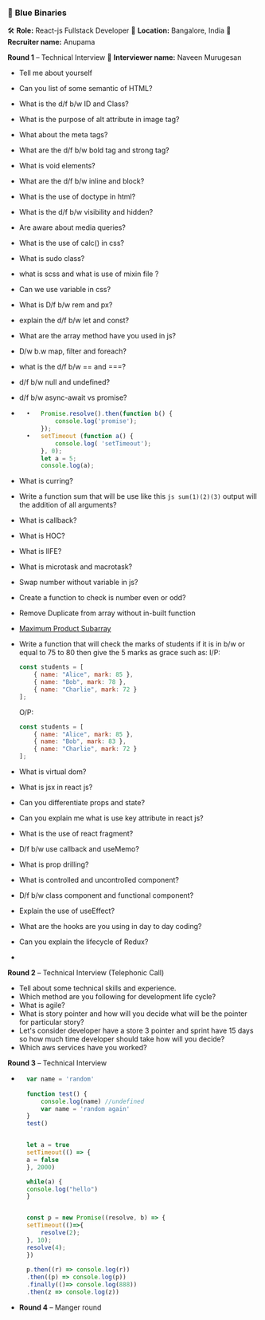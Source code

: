 ### 🏢 **Blue Binaries**
🛠️ **Role:** React-js Fullstack Developer
📍 **Location:** Bangalore, India
👤 **Recruiter name:** Anupama

**Round 1** – Technical Interview
👤 **Interviewer name:** Naveen Murugesan

- Tell me about yourself
- Can you list of some semantic of HTML?
- What is the d/f b/w ID and Class?
- What is the purpose of alt attribute in image tag?
- What about the meta tags?
- What are the d/f b/w bold tag and strong tag?
- What is void elements?
- What are the d/f b/w inline and block?
- What is the use of doctype in html?
- What is the d/f b/w visibility and hidden?
- Are aware about media queries?
- What is the use of calc() in css?
- What is sudo class?
- what is scss and what is use of mixin file ?
- Can we use variable in css?
- What is D/f b/w rem and px?
- explain the d/f b/w let and const?
- What are the array method have you used in js?
- D/w b.w map, filter and foreach?
- what is the d/f b/w == and ===?
- d/f b/w null and undefined?
- d/f b/w async-await vs promise?
- ```js
    •   Promise.resolve().then(function b() {
            console.log('promise');
        });
    •   setTimeout (function a() {
            console.log( 'setTimeout');
        }, 0);
        let a = 5;
        console.log(a);
    ```

- What is curring?
- Write a function sum that will be use like this ```js sum(1)(2)(3)```  output will the addition of all arguments?
- What is callback?
- What is HOC?
- What is IIFE?
- What is microtask and macrotask?
- Swap number without variable in js?
- Create a function to check is number even or odd?
- Remove Duplicate from array without in-built function
- [Maximum Product Subarray](https://leetcode.com/problems/maximum-product-subarray/description/)
- Write a function that will check the marks of students if it is in b/w or equal to 75 to 80 then give the 5 marks as grace such as:
    I/P:
    ```js
    const students = [
        { name: "Alice", mark: 85 },
        { name: "Bob", mark: 78 },
        { name: "Charlie", mark: 72 }
    ];
    ```
    O/P:
    ```js
    const students = [
        { name: "Alice", mark: 85 },
        { name: "Bob", mark: 83 },
        { name: "Charlie", mark: 72 }
    ];
    ```
- What is virtual dom?
- What is jsx in react js?
- Can you differentiate props and state?
- Can you explain me what is use key attribute in react js?
- What is the use of react fragment?
- D/f b/w use callback and useMemo?
- What is prop drilling?
- What is controlled and uncontrolled component?
- D/f b/w class component and functional component?
- Explain the use of useEffect?
- What are the hooks are you using in day to day coding?
- Can you explain the lifecycle of Redux?
- 



**Round 2** – Technical Interview (Telephonic Call)
- Tell about some technical skills and experience.
- Which method are you following for development life cycle?
- What is agile?
- What is story pointer and how will you decide what will be the pointer for particular story?
- Let's consider developer have a store 3 pointer and sprint have 15 days so how much time developer should take how will you decide?
- Which aws services have you worked?

**Round 3** – Technical Interview

- ```js
    var name = 'random'
    
    function test() {
        console.log(name) //undefined
        var name = 'random again'
    }
    test()


    let a = true 
    setTimeout(() => {
    a = false
    }, 2000)

    while(a) {
    console.log("hello")
    }


    const p = new Promise((resolve, b) => {
    setTimeout(()=>{
        resolve(2);
    }, 10);
    resolve(4);
    })
    
    p.then((r) => console.log(r))
    .then((p) => console.log(p))
    .finally(()=> console.log(888)) 
    .then(z => console.log(z))
    ```

- **Round 4** – Manger round
